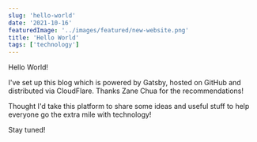 ```yaml
---
slug: 'hello-world'
date: '2021-10-16'
featuredImage: '../images/featured/new-website.png'
title: 'Hello World'
tags: ['technology']
---
```


Hello World!

I've set up this blog which is powered by Gatsby, hosted on GitHub and distributed via CloudFlare. Thanks Zane Chua for the recommendations!

Thought I'd take this platform to share some ideas and useful stuff to help everyone go the extra mile with technology!

Stay tuned!
